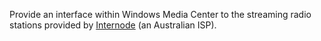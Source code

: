 Provide an interface within Windows Media Center to the streaming radio stations provided by [Internode](http://www.internode.on.net) (an Australian ISP).
